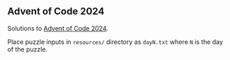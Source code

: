 ## Advent of Code 2024

Solutions to [Advent of Code 2024](https://adventofcode.com/).

Place puzzle inputs in `resources/` directory as `dayN.txt` where `N` is the day
of the puzzle.
